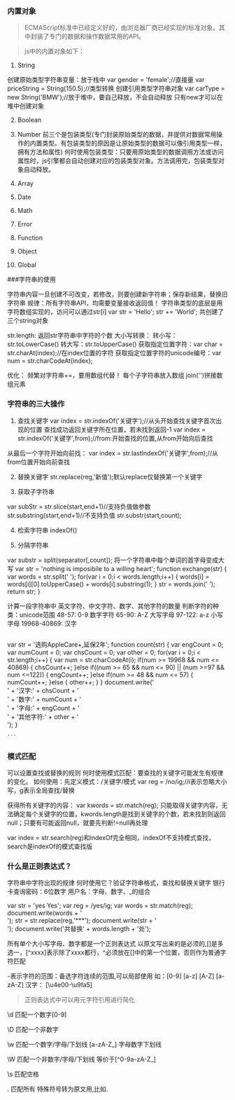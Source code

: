 ### 内置对象

> ECMAScript标准中已经定义好的，由浏览器厂商已经实现的标准对象。其中封装了专门的数据和操作数据常用的API。

> js中的内置对象如下：

1. String

创建原始类型字符串变量：放于栈中
var gender = 'female';//直接量
var priceString = String(150.5);//类型转换
创建引用类型字符串对象
var carType = new String('BMW');//放于堆中，要自己释放，不会自动释放
只有new才可以在堆中创建对象

2. Boolean

3. Number
前三个是包装类型(专门封装原始类型的数据，并提供对数据常用操作的内置类型。有包装类型的原因是让原始类型的数据可以像引用类型一样，拥有方法和属性)
何时使用包装类型：只要用原始类型的数据调用方法或访问属性时，js引擎都会自动创建对应的包装类型对象。方法调用完，包装类型对象自动释放。

4. Array

5. Date

6. Math

7. Error

8. Function 

9. Object

10. Global

###字符串的使用

字符串内容一旦创建不可改变，若修改，则要创建新字符串；保存新结果，替换旧字符串
规律：所有字符串API，均需要变量接收返回值！
字符串类型的底层是用字符数组实现的，访问可以通过str[i]
var str = 'Hello';
str += 'World';
共创建了三个string对象

str.length: 返回str字符串中字符的个数
大小写转换：
转小写：str.toLowerCase()
转大写：str.toUpperCase()
获取指定位置字符：var char = str.charAt(index);//在index位置的字符
获取指定位置字符的unicode编号：var num = str.charCodeAt(index);

优化：
频繁对字符串+=，要用数组代替！
每个子字符串放入数组
join('')拼接数组元素

### 字符串的三大操作

1. 查找关键字
var index = str.indexOf('关键字');//从头开始查找关键字首次出现的位置
查找成功返回关键字所在位置，若未找到返回-1
var index = str.indexOf('关键字',from);//from:开始查找的位置,从from开始向后查找

从最后一个字符开始向前找：
var index = str.lastIndexOf('关键字',from);//从from位置开始向前查找

2. 替换关键字
str.replace(reg,'新值');默认replace仅替换第一个关键字

3. 获取子字符串

var subStr = str.slice(start,end+1)//支持负值做参数
str.substring(start,end+1)//不支持负值
str.substr(start,count);

4. 检索字符串
indexOf()

5. 分隔字符串

var substr = split(separator[,count]);
将一个字符串中每个单词的首字母变成大写
var str = 'nothing is imposibile to a willing heart';
function exchange(str) {
	var words = str.split(' ');
	for(var i = 0;i < words.length;i++) {
		words[i] = words[i][0].toUpperCase() + words[i].substring(1);
	}
	str = words.join(' ');
	return str;
}

计算一段字符串中 英文字符、中文字符、数字、其他字符的数量
判断字符的种类：unicode范围
48-57: 0-9 数字字符
65-90: A-Z 大写字母
97-122: a-z 小写字母
19968-40869: 汉字

> ```js
var str = '选购AppleCare+,延保2年';
function count(str) {
  var engCount = 0;
  var numCount = 0;
  var chsCount = 0;
  var other = 0;
  for(var i = 0;i < str.length;i++) {
  	var num = str.charCodeAt(i);
  	if(num >= 19968 && num <= 40869) {
  		chsCount++;
  	}else if((num >= 65 && num <= 90) || (num >=97 && num <=122)) {
  		engCount++;
  	}else if(num >= 48 && num <= 57) {
  		numCount++;
  	}else {
  		other++;
  	}
  }
  document.write('<br>' + '汉字:' + chsCount + '<br>' + '数字:' + numCount
  	+ '<br>' + '字母:' + engCount
  	+ '<br>' + '其他字符:' + other + '<br>');
}

	```
### 模式匹配

可以设置查找或替换的规则
何时使用模式匹配：要查找的关键字可能发生有规律的变化。
如何使用：先定义模式：/关键字/模式
var reg = /no/ig;//i表示忽略大小写，g表示全局查找/替换

获得所有关键字的内容： var kwords = str.match(reg);
只能取得关键字内容，无法确定每个关键字的位置，kwords.length是找到关键字的个数，若未找到则返回null；只要有可能返回null，就要先判断!=null再处理

var index = str.search(reg)和indexOf完全相同，indexOf不支持模式查找，search是indexOf的模式查找版

### 什么是正则表达式？
字符串中字符出现的规律
何时使用它？验证字符串格式，查找和替换关键字
银行卡查询密码：6位数字
用户名：字母、数字、_的组合

var str = 'yes Yes';
var reg = /yes/ig;
var words = str.match(reg);
document.write(words + '<br>');
str = str.replace(reg,'***');
document.write(str + '<br>');
document.write('共替换' + words.length + '处');

所有单个大小写字母、数字都是一个正则表达式
以原文写出来的是必须的,[]是多选一，[^xxxx]表示除了xxxx都行，^必须放在[]中的第一个位置，否则作为普通字符匹配

-表示字符的范围：备选字符连续的范围,可以局部使用
如：[0-9] [a-z] [A-Z] [a-zA-Z] 
汉字： [\u4e00-\u9fa5]

> 正则表达式中可以用元字符引用进行简化

\d 匹配一个数字[0-9]

\D 匹配一个非数字

\w 匹配一个数字/字母/下划线 [a-zA-Z_] 字母数字下划线

\W 匹配一个非数字/字母/下划线 等价于[^0-9a-zA-Z_] 

\s 匹配空格
 
 . 匹配所有
 特殊符号转为原文用\,比如\.
